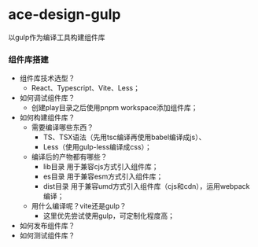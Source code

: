 # ace-design-gulp
以gulp作为编译工具构建组件库

<h3>组件库搭建</h3>

- 组件库技术选型？
    - React、Typescript、Vite、Less；
- 如何调试组件库？
    - 创建play目录之后使用pnpm workspace添加组件库；
- 如何构建组件库？
    - 需要编译哪些东西？
        - TS、TSX语法（先用tsc编译再使用babel编译成js）、
        - Less（使用gulp-less编译成css）；
    - 编译后的产物都有哪些？
        - lib目录 用于兼容cjs方式引入组件库；
        - es目录 用于兼容esm方式引入组件库；
        - dist目录 用于兼容umd方式引入组件库（cjs和cdn），运用webpack编译；
    - 用什么编译呢？vite还是gulp？
        - 这里优先尝试使用gulp，可定制化程度高；
- 如何发布组件库？
- 如何测试组件库？